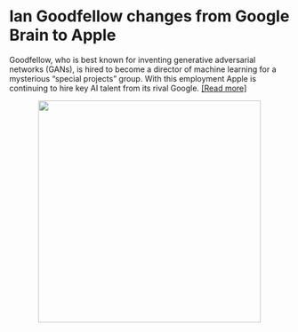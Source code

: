 # Ian Goodfellow changes from Google Brain to Apple

Goodfellow, who is best known for inventing generative adversarial networks (GANs), is hired to become a director of machine learning for a mysterious “special projects” group. With this employment Apple is continuing to hire key AI talent from its rival Google.
[[Read more]](https://venturebeat.com/2019/04/05/apple-hires-google-ai-expert-ian-goodfellow-to-direct-machine-learning/)

<p align="center">
  <img src="https://github.com/Machine-Learning-Tokyo/AI-ML-Newsletter/blob/master/images/IanGoodfellow.png" width="400">
</p>


